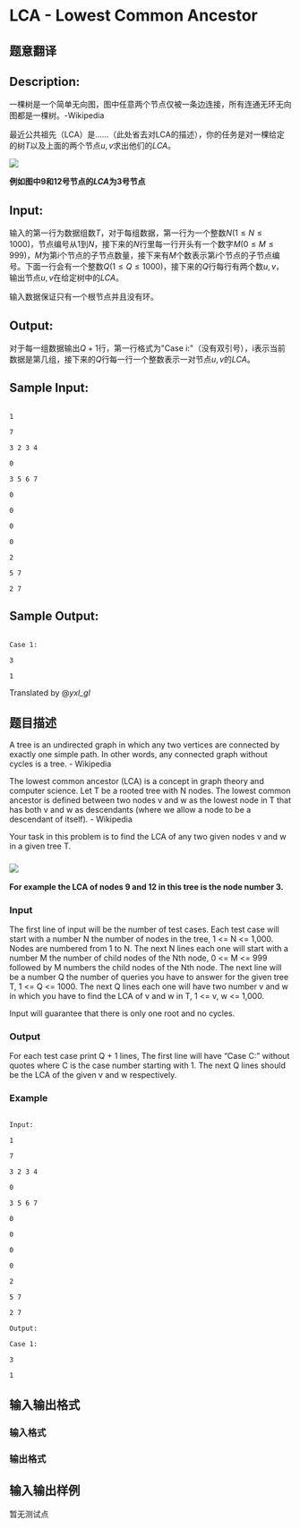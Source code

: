 # LCA - Lowest Common Ancestor

## 题意翻译

## Description:

一棵树是一个简单无向图，图中任意两个节点仅被一条边连接，所有连通无环无向图都是一棵树。-Wikipedia

最近公共祖先（LCA）是……（此处省去对LCA的描述），你的任务是对一棵给定的树$T$以及上面的两个节点$u,v$求出他们的$LCA$。

![](https://cdn.luogu.org/upload/vjudge_pic/SP14932/0b23f0487b06b8d674d23253a6db517f49ca3acf.png)

**例如图中$9$和$12$号节点的$LCA$为$3$号节点**

## Input:

输入的第一行为数据组数$T$，对于每组数据，第一行为一个整数$N(1\leq N\leq1000)$，节点编号从$1$到$N$，接下来的$N$行里每一行开头有一个数字$M(0\leq M\leq999)$，$M$为第$i$个节点的子节点数量，接下来有$M$个数表示第$i$个节点的子节点编号。下面一行会有一个整数$Q(1\leq Q\leq1000)$，接下来的$Q$行每行有两个数$u,v$，输出节点$u,v$在给定树中的$LCA$。

输入数据保证只有一个根节点并且没有环。

## Output:

对于每一组数据输出$Q+1$行，第一行格式为"Case i:"（没有双引号），i表示当前数据是第几组，接下来的$Q$行每一行一个整数表示一对节点$u,v$的$LCA$。

## Sample Input:

```

1

7

3 2 3 4

0

3 5 6 7

0

0

0

0

2

5 7

2 7

```

## Sample Output:

```

Case 1:

3

1

```

Translated by @_yxl_gl_ 

## 题目描述

A tree is an undirected graph in which any two vertices are connected by exactly one simple path. In other words, any connected graph without cycles is a tree. - Wikipedia

The lowest common ancestor (LCA) is a concept in graph theory and computer science. Let T be a rooted tree with N nodes. The lowest common ancestor is defined between two nodes v and w as the lowest node in T that has both v and w as descendants (where we allow a node to be a descendant of itself). - Wikipedia

Your task in this problem is to find the LCA of any two given nodes v and w in a given tree T.

### ![](https://cdn.luogu.com.cn/upload/vjudge_pic/SP14932/0b23f0487b06b8d674d23253a6db517f49ca3acf.png)

**For example the LCA of nodes 9 and 12 in this tree is the node number 3.**

### Input

The first line of input will be the number of test cases. Each test case will start with a number N the number of nodes in the tree, 1 <= N <= 1,000. Nodes are numbered from 1 to N. The next N lines each one will start with a number M the number of child nodes of the Nth node, 0 <= M <= 999 followed by M numbers the child nodes of the Nth node. The next line will be a number Q the number of queries you have to answer for the given tree T, 1 <= Q <= 1000. The next Q lines each one will have two number v and w in which you have to find the LCA of v and w in T, 1 <= v, w <= 1,000.

Input will guarantee that there is only one root and no cycles.

### Output

For each test case print Q + 1 lines, The first line will have “Case C:” without quotes where C is the case number starting with 1. The next Q lines should be the LCA of the given v and w respectively.

### Example

```

Input:

1

7

3 2 3 4

0

3 5 6 7

0

0

0

0

2

5 7

2 7

Output:

Case 1:

3

1

```

## 输入输出格式

### 输入格式

### 输出格式

## 输入输出样例

暂无测试点

